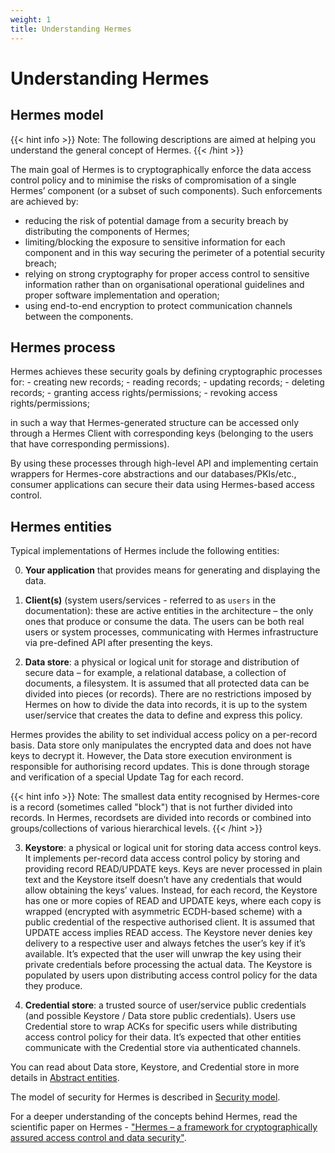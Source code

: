 ```yaml
---
weight: 1
title: Understanding Hermes
---
```


# Understanding Hermes

## Hermes model

{{< hint info >}}
Note: The following descriptions are aimed at helping you understand the general concept of Hermes.
{{< /hint >}}

The main goal of Hermes is to cryptographically enforce the data access control policy and to minimise the risks of compromisation of a single Hermes’ component (or a subset of such components). Such enforcements are achieved by:

* reducing the risk of potential damage from a security breach by distributing the components of Hermes;
* limiting/blocking the exposure to sensitive information for each component and in this way securing the perimeter of a potential security breach;
* relying on strong cryptography for proper access control to sensitive information rather than on organisational operational guidelines and proper software implementation and operation;
* using end-to-end encryption to protect communication channels between the components.

## Hermes process

Hermes achieves these security goals by defining cryptographic processes for: - creating new records; - reading records; - updating records; - deleting records; - granting access rights/permissions; - revoking access rights/permissions;

in such a way that Hermes-generated structure can be accessed only through a Hermes Client with corresponding keys (belonging to the users that have corresponding permissions).

By using these processes through high-level API and implementing certain wrappers for Hermes-core abstractions and our databases/PKIs/etc., consumer applications can secure their data using Hermes-based access control.

## Hermes entities

Typical implementations of Hermes include the following entities:

0) **Your application** that provides means for generating and displaying the data.

1) **Client(s)** (system users/services - referred to as `users` in the documentation): these are active entities in the architecture – the only ones that produce or consume the data. The users can be both real users or system processes, communicating with Hermes infrastructure via pre-defined API after presenting the keys.

2) **Data store**: a physical or logical unit for storage and distribution of secure data – for example, a relational database, a collection of documents, a filesystem. It is assumed that all protected data can be divided into pieces (or records). There are no restrictions imposed by Hermes on how to divide the data into records, it is up to the system user/service that creates the data to define and express this policy.

Hermes provides the ability to set individual access policy on a per-record basis. Data store only manipulates the encrypted data and does not have keys to decrypt it. However, the Data store execution environment is responsible for authorising record updates. This is done through storage and verification of a special Update Tag for each record.

{{< hint info >}}
Note: The smallest data entity recognised by Hermes-core is a record (sometimes called "block") that is not further divided into records. In Hermes, recordsets are divided into records or combined into groups/collections of various hierarchical levels.
{{< /hint >}}

3) **Keystore**: a physical or logical unit for storing data access control keys. It implements per-record data access control policy by storing and providing record READ/UPDATE keys. Keys are never processed in plain text and the Keystore itself doesn’t have any credentials that would allow obtaining the keys’ values. Instead, for each record, the Keystore has one or more copies of READ and UPDATE keys, where each copy is wrapped (encrypted with asymmetric ECDH-based scheme) with a public credential of the respective authorised client. It is assumed that UPDATE access implies READ access. The Keystore never denies key delivery to a respective user and always fetches the user’s key if it’s available. It’s expected that the user will unwrap the key using their private credentials before processing the actual data. The Keystore is populated by users upon distributing access control policy for the data they produce.

4) **Credential store**: a trusted source of user/service public credentials (and possible Keystore / Data store public credentials). Users use Credential store to wrap ACKs for specific users while distributing access control policy for their data. It’s expected that other entities communicate with the Credential store via authenticated channels.

You can read about Data store, Keystore, and Credential store in more details in [Abstract entities](https://docs.cossacklabs.com/pages/documentation-hermes/#abstract-entities).

The model of security for Hermes is described in [Security model](https://docs.cossacklabs.com/pages/documentation-hermes/#security-model).

For a deeper understanding of the concepts behind Hermes, read the scientific paper on Hermes - ["Hermes – a framework for cryptographically assured access control and data security"](https://www.cossacklabs.com/files/hermes-theory-paper-rev1.pdf).